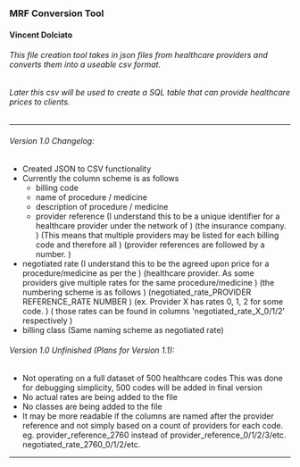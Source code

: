 ### MRF Conversion Tool
#### Vincent Dolciato
###### This file creation tool takes in json files from healthcare providers and converts them into a useable csv format.
###### Later this csv will be used to create a SQL table that can provide healthcare prices to clients.

-------
###### Version 1.0 Changelog:
* Created JSON to CSV functionality
* Currently the column scheme is as follows
  * billing code
  * name of procedure / medicine 
  * description of procedure / medicine
  * provider reference 
    (I understand this to be a unique identifier for a healthcare provider under the network of )
    (the insurance company.                                                                     )
    (This means that multiple providers may be listed for each billing code and therefore all   )
    (provider references are followed by a number.                                              )
 * negotiated rate 
    (I understand this to be the agreed upon price for a procedure/medicine as per the          )
    (healthcare provider. As some providers give multiple rates for the same procedure/medicine )
    (the numbering scheme is as follows                                                         )
    (negotiated_rate_PROVIDER REFERENCE_RATE NUMBER                                             )
    (ex. Provider X has rates 0, 1, 2 for some code.                                            )
    (   those rates can be found in columns 'negotiated_rate_X_0/1/2' respectively              )
 * billing class
    (Same naming scheme as negotiated rate)

###### Version 1.0 Unfinished (Plans for Version 1.1):
* Not operating on a full dataset of 500 healthcare codes 
    This was done for debugging simplicity, 500 codes will be added in final version
* No actual rates are being added to the file
* No classes are being added to the file
* It may be more readable if the columns are named after the provider reference 
    and not simply based on a count of providers for each code.
    eg. provider_reference_2760 instead of provider_reference_0/1/2/3/etc.
        negotiated_rate_2760_0/1/2/etc.
        
-------
